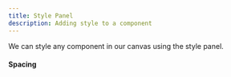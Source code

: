 ```yaml
---
title: Style Panel
description: Adding style to a component
---
```

We can style any component in our canvas using the style panel. 

#### Spacing


